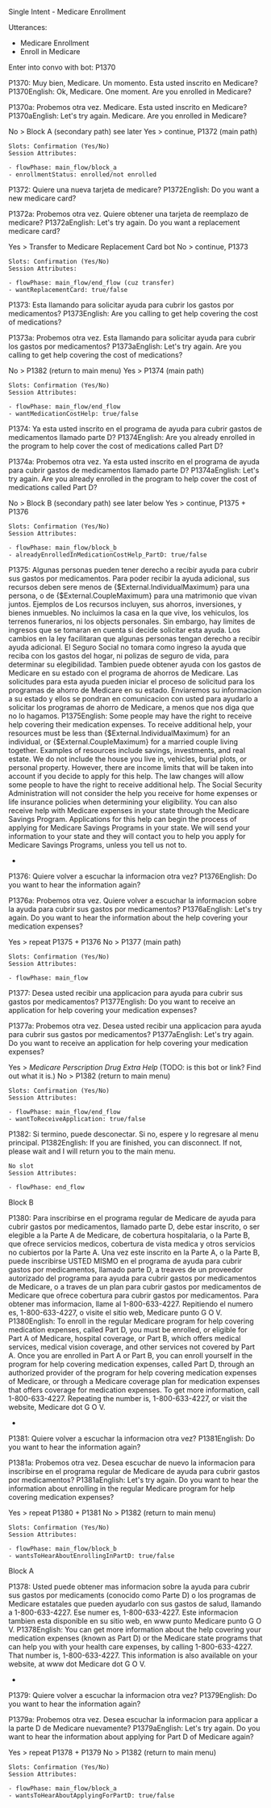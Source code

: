 Single Intent - Medicare Enrollment

Utterances:

- Medicare Enrollment
- Enroll in Medicare

Enter into convo with bot: P1370

P1370: Muy bien, Medicare. Un momento. Esta usted inscrito en Medicare?
P1370English: Ok, Medicare. One moment. Are you enrolled in Medicare?

P1370a: Probemos otra vez. Medicare. Esta usted inscrito en Medicare?
P1370aEnglish: Let's try again. Medicare. Are you enrolled in Medicare?

No > Block A (secondary path) see later
Yes > continue, P1372 (main path)

```
Slots: Confirmation (Yes/No)
Session Attributes:

- flowPhase: main_flow/block_a
- enrollmentStatus: enrolled/not enrolled
```

P1372: Quiere una nueva tarjeta de medicare?
P1372English: Do you want a new medicare card?

P1372a: Probemos otra vez. Quiere obtener una tarjeta de reemplazo de medicare?
P1372aEnglish: Let's try again. Do you want a replacement medicare card?

Yes > Transfer to Medicare Replacement Card bot
No > continue, P1373

```
Slots: Confirmation (Yes/No)
Session Attributes:

- flowPhase: main_flow/end_flow (cuz transfer)
- wantReplacementCard: true/false
```

P1373: Esta llamando para solicitar ayuda para cubrir los gastos por medicamentos?
P1373English: Are you calling to get help covering the cost of medications?

P1373a: Probemos otra vez. Esta llamando para solicitar ayuda para cubrir los gastos por medicamentos?
P1373aEnglish: Let's try again. Are you calling to get help covering the cost of medications?

No > P1382 (return to main menu)
Yes > P1374 (main path)

```
Slots: Confirmation (Yes/No)
Session Attributes:

- flowPhase: main_flow/end_flow
- wantMedicationCostHelp: true/false
```

P1374: Ya esta usted inscrito en el programa de ayuda para cubrir gastos de medicamentos llamado parte D?
P1374English: Are you already enrolled in the program to help cover the cost of medications called Part D?

P1374a: Probemos otra vez. Ya esta usted inscrito en el programa de ayuda para cubrir gastos de medicamentos llamado parte D?
P1374aEnglish: Let's try again. Are you already enrolled in the program to help cover the cost of medications called Part D?

No > Block B (secondary path) see later below
Yes > continue, P1375 + P1376

```
Slots: Confirmation (Yes/No)
Session Attributes:

- flowPhase: main_flow/block_b
- alreadyEnrolledInMedicationCostHelp_PartD: true/false
```

P1375: Algunas personas pueden tener derecho a recibir ayuda para cubrir sus gastos por medicamentos. Para poder recibir la ayuda adicional, sus recursos deben sere menos de {$External.IndividualMaximum} para una persona, o de {$External.CoupleMaximum} para una matrimonio que vivan juntos. Ejemplos de Los recursos incluyen, sus ahorros, inversiones, y bienes inmuebles. No incluimos la casa en la que vive, los vehiculos, los terrenos funerarios, ni los objects personales. Sin embargo, hay limites de ingresos que se tomaran en cuenta si decide solicitar esta ayuda. Los cambios en la ley facilitaran que algunas personas tengan derecho a recibir ayuda adicional. El Seguro Social no tomara como ingreso la ayuda que reciba con los gastos del hogar, ni polizas de seguro de vida, para determinar su elegibilidad. Tambien puede obtener ayuda con los gastos de Medicare en su estado con el programa de ahorros de Medicare. Las solicitudes para esta ayuda pueden iniciar el proceso de solicitud para los programas de ahorro de Medicare en su estado. Enviaremos su informacion a su estado y ellos se pondran en comunicacion con usted para ayudarlo a solicitar los programas de ahorro de Medicare, a menos que nos diga que no lo hagamos.
P1375English: Some people may have the right to receive help covering their medication expenses. To receive additional help, your resources must be less than {$External.IndividualMaximum} for an individual, or {$External.CoupleMaximum} for a married couple living together. Examples of resources include savings, investments, and real estate. We do not include the house you live in, vehicles, burial plots, or personal property. However, there are income limits that will be taken into account if you decide to apply for this help. The law changes will allow some people to have the right to receive additional help. The Social Security Administration will not consider the help you receive for home expenses or life insurance policies when determining your eligibility. You can also receive help with Medicare expenses in your state through the Medicare Savings Program. Applications for this help can begin the process of applying for Medicare Savings Programs in your state. We will send your information to your state and they will contact you to help you apply for Medicare Savings Programs, unless you tell us not to.

-

P1376: Quiere volver a escuchar la informacion otra vez?
P1376English: Do you want to hear the information again?

P1376a: Probemos otra vez. Quiere volver a escuchar la informacion sobre la ayuda para cubrir sus gastos por medicamentos?
P1376aEnglish: Let's try again. Do you want to hear the information about the help covering your medication expenses?

Yes > repeat P1375 + P1376
No > P1377 (main path)

```
Slots: Confirmation (Yes/No)
Session Attributes:

- flowPhase: main_flow
```

P1377: Desea usted recibir una applicacion para ayuda para cubrir sus gastos por medicamentos?
P1377English: Do you want to receive an application for help covering your medication expenses?

P1377a: Probemos otra vez. Desea usted recibir una applicacion para ayuda para cubrir sus gastos por medicamentos?
P1377aEnglish: Let's try again. Do you want to receive an application for help covering your medication expenses?

Yes > _Medicare Perscription Drug Extra Help_ (TODO: is this bot or link? Find out what it is.)
No > P1382 (return to main menu)

```
Slots: Confirmation (Yes/No)
Session Attributes:

- flowPhase: main_flow/end_flow
- wantToReceiveApplication: true/false
```

P1382: Si termino, puede desconectar. Si no, espere y lo regresare al menu principal.
P1382English: If you are finished, you can disconnect. If not, please wait and I will return you to the main menu.

```
No slot
Session Attributes:

- flowPhase: end_flow
```

Block B

P1380: Para inscribirse en el programa regular de Medicare de ayuda para cubrir gastos por medicamentos, llamado parte D, debe estar inscrito, o ser elegible a la Parte A de Medicare, de cobertura hospitalaria, o la Parte B, que ofrece servicios medicos, cobertura de vista medica y otros servicios no cubiertos por la Parte A. Una vez este inscrito en la Parte A, o la Parte B, puede inscribirse USTED MISMO en el programa de ayuda para cubrir gastos por medicamentos, llamado parte D, a treaves de un proveedor autorizado del programa para ayuda para cubrir gastos por medicamentos de Medicare, o a traves de un plan para cubrir gastos por medicamentos de Medicare que ofrece cobertura para cubrir gastos por medicamentos. Para obtener mas informacion, llame al 1-800-633-4227. Repitiendo el numero es, 1-800-633-4227, o visite el sitio web, Medicare punto G O V.
P1380English: To enroll in the regular Medicare program for help covering medication expenses, called Part D, you must be enrolled, or eligible for Part A of Medicare, hospital coverage, or Part B, which offers medical services, medical vision coverage, and other services not covered by Part A. Once you are enrolled in Part A or Part B, you can enroll yourself in the program for help covering medication expenses, called Part D, through an authorized provider of the program for help covering medication expenses of Medicare, or through a Medicare coverage plan for medication expenses that offers coverage for medication expenses. To get more information, call 1-800-633-4227. Repeating the number is, 1-800-633-4227, or visit the website, Medicare dot G O V.

-

P1381: Quiere volver a escuchar la informacion otra vez?
P1381English: Do you want to hear the information again?

P1381a: Probemos otra vez. Desea escuchar de nuevo la informacion para inscribirse en el programa regular de Medicare de ayuda para cubrir gastos por medicamentos?
P1381aEnglish: Let's try again. Do you want to hear the information about enrolling in the regular Medicare program for help covering medication expenses?

Yes > repeat P1380 + P1381
No > P1382 (return to main menu)

```
Slots: Confirmation (Yes/No)
Session Attributes:

- flowPhase: main_flow/block_b
- wantsToHearAboutEnrollingInPartD: true/false

```

Block A

P1378: Usted puede obtener mas informacion sobre la ayuda para cubrir sus gastos por medicaments (conocido como Parte D) o los programas de Medicare estatales que pueden ayudarlo con sus gastos de salud, llamando a 1-800-633-4227. Ese numer es, 1-800-633-4227. Este informacion tambien esta disponible en su sitio web, en www punto Medicare punto G O V.
P1378English: You can get more information about the help covering your medication expenses (known as Part D) or the Medicare state programs that can help you with your health care expenses, by calling 1-800-633-4227. That number is, 1-800-633-4227. This information is also available on your website, at www dot Medicare dot G O V.

-

P1379: Quiere volver a escuchar la informacion otra vez?
P1379English: Do you want to hear the information again?

P1379a: Probemos otra vez. Desea escuchar la informacion para applicar a la parte D de Medicare nuevamente?
P1379aEnglish: Let's try again. Do you want to hear the information about applying for Part D of Medicare again?

Yes > repeat P1378 + P1379
No > P1382 (return to main menu)

```
Slots: Confirmation (Yes/No)
Session Attributes:

- flowPhase: main_flow/block_a
- wantsToHearAboutApplyingForPartD: true/false

```
